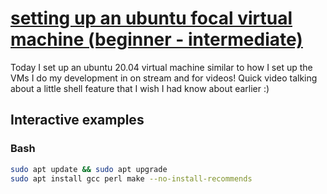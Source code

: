 # [setting up an ubuntu focal virtual machine (beginner - intermediate)](https://youtu.be/qL3xc8hwU7c)

Today I set up an ubuntu 20.04 virtual machine similar to how I set up the VMs I do my development in on stream and for videos! Quick video talking about a little shell feature that I wish I had know about earlier :)

## Interactive examples

### Bash

```bash
sudo apt update && sudo apt upgrade
sudo apt install gcc perl make --no-install-recommends
```
